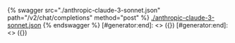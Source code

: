 [#generator:start]: <> ({ "template": "openapi" })
[#generator:start]: <> ({ "template": "openapi" })
{% swagger src="./anthropic-claude-3-sonnet.json" path="/v2/chat/completions" method="post" %}
[./anthropic-claude-3-sonnet.json](./anthropic-claude-3-sonnet.json)
{% endswagger %}
[#generator:end]: <> ({})
[#generator:end]: <> ({})